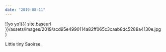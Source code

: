 ```yaml
---
date: "2019-08-11"
---
```


![yo yo]({{ site.baseurl }}/assets/images/2019/acd95e4990114a82ff065c3caab8dc5288a4130e.jpg)

Little tiny Saoirse.
